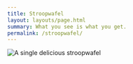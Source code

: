 ```yaml
---
title: Stroopwafel
layout: layouts/page.html
summary: What you see is what you get.
permalink: /stroopwafel/
---
```


![A single delicious stroopwafel](/img/stroopwafel.png)